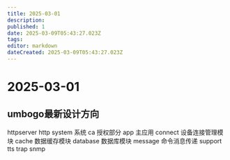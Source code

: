 ```yaml
---
title: 2025-03-01
description: 
published: 1
date: 2025-03-09T05:43:27.023Z
tags: 
editor: markdown
dateCreated: 2025-03-09T05:43:27.023Z
---
```


# 2025-03-01

## umbogo最新设计方向

httpserver http
system     系统
ca            授权部分
app          主应用
connect  设备连接管理模块
cache      数据缓存模块
database 数据库模块
message  命令消息传递
support  tts trap snmp 
